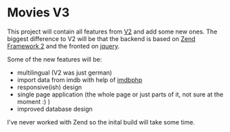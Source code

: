 Movies V3
=========

This project will contain all features from [V2](https://github.com/Spezelechse/movies-v2) and add some new ones. The biggest difference to V2 will be that the backend is based on [Zend Framework 2](http://framework.zend.com/) and the fronted on [jquery](http://jquery.com/).

Some of the new features will be:
- multilingual (V2 was just german)
- import data from imdb with help of [imdbphp](http://projects.izzysoft.de/trac/imdbphp/wiki/WikiStart)
- responsive(ish) design
- single page application (the whole page or just parts of it, not sure at the moment :) )
- improved database design

I've never worked with Zend so the inital build will take some time.
